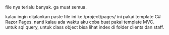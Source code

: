 file nya terlalu banyak. ga muat semua.

kalau ingin dijalankan paste file ini ke /project/pages/
ini pakai template C# Razor Pages. nanti kalau ada waktu aku coba buat pakai template MVC. untuk sql query, untuk class object bisa lihat index di folder clients dan staff.
